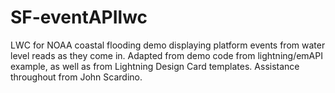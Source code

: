 # SF-eventAPIlwc

LWC for NOAA coastal flooding demo displaying platform events from water level reads as they come in.  Adapted from demo code from lightning/emAPI example, as well as from Lightning Design Card templates.  Assistance throughout from John Scardino.
